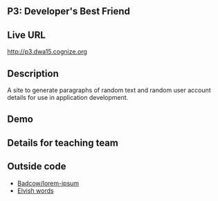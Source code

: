## P3: Developer's Best Friend

## Live URL
<http://p3.dwa15.cognize.org>

## Description
A site to generate paragraphs of random text and random user account details for use in application development.

## Demo

## Details for teaching team

## Outside code
* [Badcow/lorem-ipsum](https://packagist.org/packages/badcow/lorem-ipsum)
* [Elvish words](https://github.com/stevenmaguire/elvish-ipsum/blob/master/src/Provider.php)
